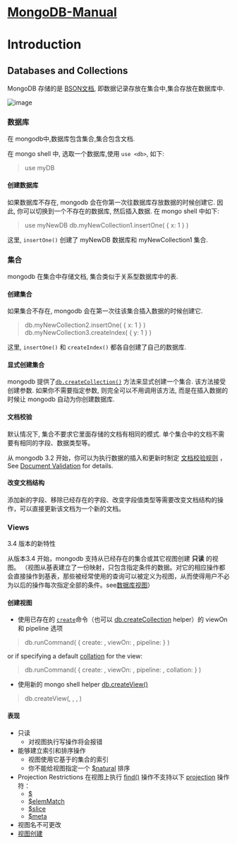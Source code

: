 # [MongoDB-Manual](https://docs.mongodb.com/manual/)


# Introduction

## Databases and Collections

MongoDB 存储的是 [BSON文档](https://docs.mongodb.com/manual/core/document/#bson-document-format), 即数据记录存放在集合中,集合存放在数据库中.

![image](https://docs.mongodb.com/manual/_images/crud-annotated-collection.bakedsvg.svg)

### 数据库

在 mongodb中,数据库包含集合,集合包含文档.

在 mongo shell 中, 选取一个数据库,使用 `use <db>`, 如下:

> use myDB

#### 创建数据库

如果数据库不存在, mongodb 会在你第一次往数据库存放数据的时候创建它. 因此, 你可以切换到一个不存在的数据库, 然后插入数据. 在 mongo shell 中如下:
> use myNewDB
db.myNewCollection1.insertOne( { x: 1 } )

这里, `insertOne()` 创建了 myNewDB 数据库和 myNewCollection1 集合.

### 集合

mongodb 在集合中存储文档, 集合类似于关系型数据库中的表.

#### 创建集合

如果集合不存在, mongodb 会在第一次往该集合插入数据的时候创建它.

> db.myNewCollection2.insertOne( { x: 1 } )
db.myNewCollection3.createIndex( { y: 1 } )

这里, `insertOne()` 和 `createIndex()` 都各自创建了自己的数据库.

#### 显式创建集合

mongodb 提供了[`db.createCollection()`](https://docs.mongodb.com/manual/reference/method/db.createCollection/#db.createCollection) 方法来显式创建一个集合. 该方法接受创建参数. 如果你不需要指定参数, 则完全可以不用调用该方法, 而是在插入数据的时候让 mongodb 自动为你创建数据库.

#### 文档校验

默认情况下, 集合不要求它里面存储的文档有相同的模式. 单个集合中的文档不需要有相同的字段、数据类型等。

从 mongodb 3.2 开始，你可以为执行数据的插入和更新时制定 [文档校验规则](https://docs.mongodb.com/manual/core/document-validation/) ，
See [Document Validation](https://docs.mongodb.com/manual/core/document-validation/) for details.

#### 改变文档结构

添加新的字段、移除已经存在的字段、改变字段值类型等需要改变文档结构的操作，可以直接更新该文档为一个新的文档。

### Views

3.4 版本的新特性

从版本3.4 开始，mongodb 支持从已经存在的集合或其它视图创建 **只读** 的视图。
（视图从基表建立了一份映射，只包含指定条件的数据。对它的相应操作都会直接操作到基表，那些被经常使用的查询可以被定义为视图，从而使得用户不必为以后的操作每次指定全部的条件。see[数据库视图](http://baike.baidu.com/link?url=RlfoaWdKlcd-_8KXTS__MEc2UKkr4hjFxKkzpHs6Yhxkx20rqaH0SY-XH7VKHCFRVMM4eTPFnTkG8GClyXRFmDVWBJbKqlRSVO_5SAemOrDqj_EcoK7e-kfZlghXXn__c9NfLd4HLxbl4_EbKj85bK)）

#### 创建视图

- 使用已存在的 [`create`](https://docs.mongodb.com/manual/reference/command/create/#dbcmd.create)命令（也可以 [db.createCollection](https://docs.mongodb.com/manual/reference/method/db.createCollection/#db.createCollection) helper）的 viewOn 和 pipeline 选项

> db.runCommand( { create: <view>, viewOn: <source>, pipeline: <pipeline> } )

or if specifying a default [collation](https://docs.mongodb.com/manual/release-notes/3.4/#relnotes-collation) for the view:

> db.runCommand( { create: <view>, viewOn: <source>, pipeline: <pipeline>, collation: <collation> } )

- 使用新的 mongo shell helper [db.createView()](https://docs.mongodb.com/manual/reference/method/db.createView/#db.createView)

> db.createView(<view>, <source>, <pipeline>, <collation> )

#### 表现

- 只读
  - 对视图执行写操作将会报错
- 能够建立索引和排序操作
  - 视图使用它基于的集合的索引
  - 你不能给视图指定一个 [$natural](https://docs.mongodb.com/manual/reference/operator/meta/natural/#metaOp._S_natural) 排序
- Projection Restrictions
  在视图上执行 [find()](https://docs.mongodb.com/manual/reference/method/db.collection.find/#db.collection.find) 操作不支持以下  [projection](https://docs.mongodb.com/manual/reference/operator/projection/) 操作符：
  - [$](https://docs.mongodb.com/manual/reference/operator/projection/positional/#proj._S_)
  - [$elemMatch](https://docs.mongodb.com/manual/reference/operator/projection/elemMatch/#proj._S_elemMatch)
  - [$slice](https://docs.mongodb.com/manual/reference/operator/projection/slice/#proj._S_slice)
  - [$meta](https://docs.mongodb.com/manual/reference/operator/projection/meta/#proj._S_meta)
- 视图名不可更改
- [视图创建](https://docs.mongodb.com/manual/core/views/#view-creation)
  
